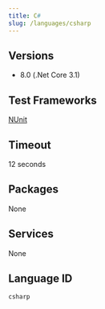 ```yaml
---
title: C#
slug: /languages/csharp
---
```



## Versions

- 8.0 (.Net Core 3.1)

## Test Frameworks

[NUnit](http://www.nunit.org/)

## Timeout
12 seconds

## Packages
None

## Services
None

## Language ID

`csharp`
